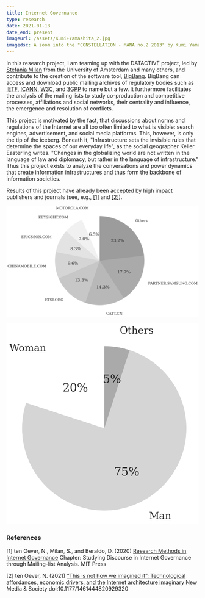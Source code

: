 ```yaml
---
title: Internet Governance
type: research
date: 2021-01-18
date_end: present
imageurl: /assets/Kumi+Yamashita_2.jpg
imagedsc: A zoom into the "CONSTELLATION - MANA no.2 2013" by Kumi Yamashita
---
```


In this research project, I am teaming up with the DATACTIVE project, led by [Stefania Milan](https://www.stefaniamilan.net/) from the University of Amsterdam and many others, and contribute to the creation of the software tool, [BigBang](https://datactive.github.io/bigbang/). BigBang can access and download public mailing archives of regulatory bodies such as [IETF](https://www.ietf.org/), [ICANN](https://www.icann.org/), [W3C](https://www.w3.org/), and [3GPP](https://www.3gpp.org/) to name but a few. It furthermore facilitates the analysis of the mailing lists to study co-production and competitive processes, affiliations and social networks, their centrality and influence, the emergence and resolution of conflicts.

This project is motivated by the fact, that discussions about norms and regulations of the Internet are all too often limited to what is visible: search engines, advertisement, and social media platforms. This, however, is only the tip of the iceberg. Beneath it, "Infrastructure sets the invisible rules that determine the spaces of our everyday life", as the social geographer Keller Easterling writes. "Changes in the globalizing world are not written in the language of law and diplomacy, but rather in the language of infrastructure." Thus this project exists to analyze the conversations and power dynamics that create information infrastructures and thus form the backbone of information societies.

Results of this project have already been accepted by high impact publishers and journals (see, e.g., [[1]](#1) and [[2]](#2)).

![Contributions in working group 5 to the norms of the Internet of Things](/assets/3GPP_TSG_RAN_WG5_IOT_affiliations.png?raw=true)

![Attributed gender to names of members of the IEEE](/assets/IEEE_gender.png?raw=true)

### References
<a id="1">[1]</a>
ten Oever, N., Milan, S., and Beraldo, D. (2020)
[Research Methods in Internet Governance](https://mitpress.mit.edu/books/researching-internet-governance)
Chapter: Studying Discourse in Internet Governance through Mailing-list Analysis.
MIT Press

<a id="2">[2]</a>
ten Oever, N. (2021)
[“This is not how we imagined it”: Technological affordances, economic drivers, and the Internet architecture imaginary](https://journals.sagepub.com/doi/full/10.1177/1461444820929320)
New Media & Society
doi:10.1177/1461444820929320
